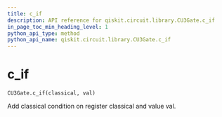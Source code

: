 ```yaml
---
title: c_if
description: API reference for qiskit.circuit.library.CU3Gate.c_if
in_page_toc_min_heading_level: 1
python_api_type: method
python_api_name: qiskit.circuit.library.CU3Gate.c_if
---
```


# c\_if

<span id="qiskit.circuit.library.CU3Gate.c_if" />

`CU3Gate.c_if(classical, val)`

Add classical condition on register classical and value val.

